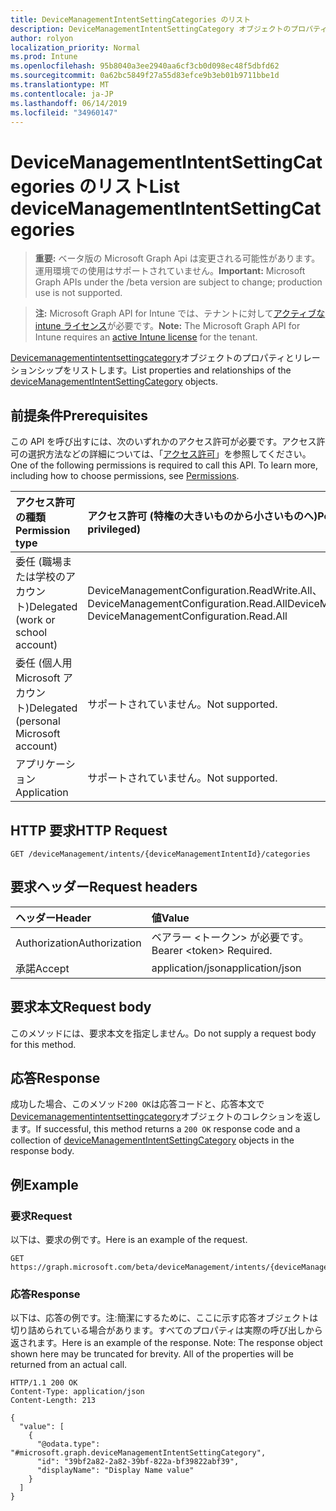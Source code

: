 ```yaml
---
title: DeviceManagementIntentSettingCategories のリスト
description: DeviceManagementIntentSettingCategory オブジェクトのプロパティとリレーションシップをリストします。
author: rolyon
localization_priority: Normal
ms.prod: Intune
ms.openlocfilehash: 95b8040a3ee2940aa6cf3cb0d098ec48f5dbfd62
ms.sourcegitcommit: 0a62bc5849f27a55d83efce9b3eb01b9711bbe1d
ms.translationtype: MT
ms.contentlocale: ja-JP
ms.lasthandoff: 06/14/2019
ms.locfileid: "34960147"
---
```

# <a name="list-devicemanagementintentsettingcategories"></a><span data-ttu-id="63caf-103">DeviceManagementIntentSettingCategories のリスト</span><span class="sxs-lookup"><span data-stu-id="63caf-103">List deviceManagementIntentSettingCategories</span></span>

> <span data-ttu-id="63caf-104">**重要:** ベータ版の Microsoft Graph Api は変更される可能性があります。運用環境での使用はサポートされていません。</span><span class="sxs-lookup"><span data-stu-id="63caf-104">**Important:** Microsoft Graph APIs under the /beta version are subject to change; production use is not supported.</span></span>

> <span data-ttu-id="63caf-105">**注:** Microsoft Graph API for Intune では、テナントに対して[アクティブな intune ライセンス](https://go.microsoft.com/fwlink/?linkid=839381)が必要です。</span><span class="sxs-lookup"><span data-stu-id="63caf-105">**Note:** The Microsoft Graph API for Intune requires an [active Intune license](https://go.microsoft.com/fwlink/?linkid=839381) for the tenant.</span></span>

<span data-ttu-id="63caf-106">[Devicemanagementintentsettingcategory](../resources/intune-deviceintent-devicemanagementintentsettingcategory.md)オブジェクトのプロパティとリレーションシップをリストします。</span><span class="sxs-lookup"><span data-stu-id="63caf-106">List properties and relationships of the [deviceManagementIntentSettingCategory](../resources/intune-deviceintent-devicemanagementintentsettingcategory.md) objects.</span></span>

## <a name="prerequisites"></a><span data-ttu-id="63caf-107">前提条件</span><span class="sxs-lookup"><span data-stu-id="63caf-107">Prerequisites</span></span>
<span data-ttu-id="63caf-p101">この API を呼び出すには、次のいずれかのアクセス許可が必要です。アクセス許可の選択方法などの詳細については、「[アクセス許可](/graph/permissions-reference)」を参照してください。</span><span class="sxs-lookup"><span data-stu-id="63caf-p101">One of the following permissions is required to call this API. To learn more, including how to choose permissions, see [Permissions](/graph/permissions-reference).</span></span>

|<span data-ttu-id="63caf-110">アクセス許可の種類</span><span class="sxs-lookup"><span data-stu-id="63caf-110">Permission type</span></span>|<span data-ttu-id="63caf-111">アクセス許可 (特権の大きいものから小さいものへ)</span><span class="sxs-lookup"><span data-stu-id="63caf-111">Permissions (from most to least privileged)</span></span>|
|:---|:---|
|<span data-ttu-id="63caf-112">委任 (職場または学校のアカウント)</span><span class="sxs-lookup"><span data-stu-id="63caf-112">Delegated (work or school account)</span></span>|<span data-ttu-id="63caf-113">DeviceManagementConfiguration.ReadWrite.All、DeviceManagementConfiguration.Read.All</span><span class="sxs-lookup"><span data-stu-id="63caf-113">DeviceManagementConfiguration.ReadWrite.All, DeviceManagementConfiguration.Read.All</span></span>|
|<span data-ttu-id="63caf-114">委任 (個人用 Microsoft アカウント)</span><span class="sxs-lookup"><span data-stu-id="63caf-114">Delegated (personal Microsoft account)</span></span>|<span data-ttu-id="63caf-115">サポートされていません。</span><span class="sxs-lookup"><span data-stu-id="63caf-115">Not supported.</span></span>|
|<span data-ttu-id="63caf-116">アプリケーション</span><span class="sxs-lookup"><span data-stu-id="63caf-116">Application</span></span>|<span data-ttu-id="63caf-117">サポートされていません。</span><span class="sxs-lookup"><span data-stu-id="63caf-117">Not supported.</span></span>|

## <a name="http-request"></a><span data-ttu-id="63caf-118">HTTP 要求</span><span class="sxs-lookup"><span data-stu-id="63caf-118">HTTP Request</span></span>
<!-- {
  "blockType": "ignored"
}
-->
``` http
GET /deviceManagement/intents/{deviceManagementIntentId}/categories
```

## <a name="request-headers"></a><span data-ttu-id="63caf-119">要求ヘッダー</span><span class="sxs-lookup"><span data-stu-id="63caf-119">Request headers</span></span>
|<span data-ttu-id="63caf-120">ヘッダー</span><span class="sxs-lookup"><span data-stu-id="63caf-120">Header</span></span>|<span data-ttu-id="63caf-121">値</span><span class="sxs-lookup"><span data-stu-id="63caf-121">Value</span></span>|
|:---|:---|
|<span data-ttu-id="63caf-122">Authorization</span><span class="sxs-lookup"><span data-stu-id="63caf-122">Authorization</span></span>|<span data-ttu-id="63caf-123">ベアラー &lt;トークン&gt; が必要です。</span><span class="sxs-lookup"><span data-stu-id="63caf-123">Bearer &lt;token&gt; Required.</span></span>|
|<span data-ttu-id="63caf-124">承諾</span><span class="sxs-lookup"><span data-stu-id="63caf-124">Accept</span></span>|<span data-ttu-id="63caf-125">application/json</span><span class="sxs-lookup"><span data-stu-id="63caf-125">application/json</span></span>|

## <a name="request-body"></a><span data-ttu-id="63caf-126">要求本文</span><span class="sxs-lookup"><span data-stu-id="63caf-126">Request body</span></span>
<span data-ttu-id="63caf-127">このメソッドには、要求本文を指定しません。</span><span class="sxs-lookup"><span data-stu-id="63caf-127">Do not supply a request body for this method.</span></span>

## <a name="response"></a><span data-ttu-id="63caf-128">応答</span><span class="sxs-lookup"><span data-stu-id="63caf-128">Response</span></span>
<span data-ttu-id="63caf-129">成功した場合、このメソッド`200 OK`は応答コードと、応答本文で[Devicemanagementintentsettingcategory](../resources/intune-deviceintent-devicemanagementintentsettingcategory.md)オブジェクトのコレクションを返します。</span><span class="sxs-lookup"><span data-stu-id="63caf-129">If successful, this method returns a `200 OK` response code and a collection of [deviceManagementIntentSettingCategory](../resources/intune-deviceintent-devicemanagementintentsettingcategory.md) objects in the response body.</span></span>

## <a name="example"></a><span data-ttu-id="63caf-130">例</span><span class="sxs-lookup"><span data-stu-id="63caf-130">Example</span></span>

### <a name="request"></a><span data-ttu-id="63caf-131">要求</span><span class="sxs-lookup"><span data-stu-id="63caf-131">Request</span></span>
<span data-ttu-id="63caf-132">以下は、要求の例です。</span><span class="sxs-lookup"><span data-stu-id="63caf-132">Here is an example of the request.</span></span>
``` http
GET https://graph.microsoft.com/beta/deviceManagement/intents/{deviceManagementIntentId}/categories
```

### <a name="response"></a><span data-ttu-id="63caf-133">応答</span><span class="sxs-lookup"><span data-stu-id="63caf-133">Response</span></span>
<span data-ttu-id="63caf-p102">以下は、応答の例です。注:簡潔にするために、ここに示す応答オブジェクトは切り詰められている場合があります。すべてのプロパティは実際の呼び出しから返されます。</span><span class="sxs-lookup"><span data-stu-id="63caf-p102">Here is an example of the response. Note: The response object shown here may be truncated for brevity. All of the properties will be returned from an actual call.</span></span>
``` http
HTTP/1.1 200 OK
Content-Type: application/json
Content-Length: 213

{
  "value": [
    {
      "@odata.type": "#microsoft.graph.deviceManagementIntentSettingCategory",
      "id": "39bf2a82-2a82-39bf-822a-bf39822abf39",
      "displayName": "Display Name value"
    }
  ]
}
```





